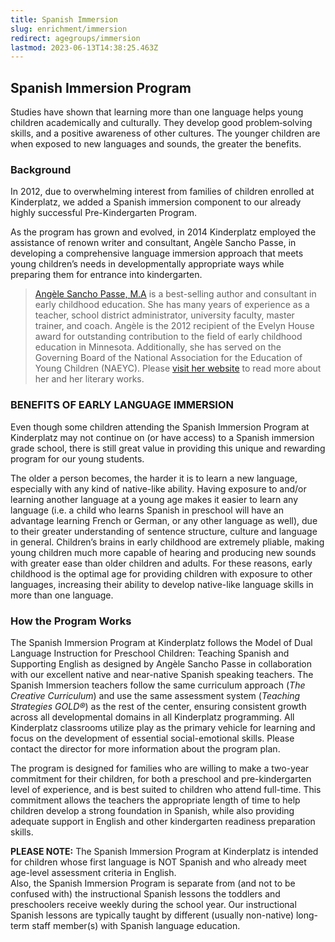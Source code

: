 ```yaml
---
title: Spanish Immersion
slug: enrichment/immersion
redirect: agegroups/immersion
lastmod: 2023-06-13T14:38:25.463Z
---
```

## Spanish Immersion Program

Studies have shown that learning more than one language helps young children academically and culturally. They develop good problem‐solving skills, and a positive awareness of other cultures. The younger children are when exposed to new languages and sounds, the greater the benefits.

### Background

In 2012, due to overwhelming interest from families of children enrolled at Kinderplatz, we added a Spanish immersion component to our already highly successful Pre-Kindergarten Program.

As the program has grown and evolved, in 2014 Kinderplatz employed the assistance of renown writer and consultant, Angèle Sancho Passe, in developing a comprehensive language immersion approach that meets young children’s needs in developmentally appropriate ways while preparing them for entrance into kindergarten.

> [Angèle Sancho Passe, M.A](http://www.angelesanchopasse.com/) is a best-selling author and consultant in early childhood education. She has many years of experience as a teacher, school district administrator, university faculty, master trainer, and coach. Angèle is the 2012 recipient of the Evelyn House award for outstanding contribution to the field of early childhood education in Minnesota. Additionally, she has served on the Governing Board of the National Association for the Education of Young Children (NAEYC). Please [visit her website](http://www.angelesanchopasse.com/) to read more about her and her literary works.

### BENEFITS OF EARLY LANGUAGE IMMERSION

Even though some children attending the Spanish Immersion Program at Kinderplatz may not continue on (or have access) to a Spanish immersion grade school, there is still great value in providing this unique and rewarding program for our young students.

The older a person becomes, the harder it is to learn a new language, especially with any kind of native-like ability. Having exposure to and/or learning another language at a young age makes it easier to learn any language (i.e. a child who learns Spanish in preschool will have an advantage learning French or German, or any other language as well), due to their greater understanding of sentence structure, culture and language in general. Children’s brains in early childhood are extremely pliable, making young children much more capable of hearing and producing new sounds with greater ease than older children and adults. For these reasons, early childhood is the optimal age for providing children with exposure to other languages, increasing their ability to develop native-like language skills in more than one language.

### How the Program Works

The Spanish Immersion Program at Kinderplatz follows the Model of Dual Language Instruction for Preschool Children: Teaching Spanish and Supporting English as designed by Angèle Sancho Passe in collaboration with our excellent native and near-native Spanish speaking teachers. The Spanish Immersion teachers follow the same curriculum approach (*The Creative Curriculum*) and use the same assessment system (*Teaching Strategies GOLD®*) as the rest of the center, ensuring consistent growth across all developmental domains in all Kinderplatz programming. All Kinderplatz classrooms utilize play as the primary vehicle for learning and focus on the development of essential social-emotional skills. Please contact the director for more information about the program plan.

The program is designed for families who are willing to make a two-year commitment for their children, for both a preschool and pre-kindergarten level of experience, and is best suited to children who attend full-time. This commitment allows the teachers the appropriate length of time to help children develop a strong foundation in Spanish, while also providing adequate support in English and other kindergarten readiness preparation skills.

**PLEASE NOTE:** The Spanish Immersion Program at Kinderplatz is intended for children whose first language is NOT Spanish and who already meet age-level assessment criteria in English.\
Also, the Spanish Immersion Program is separate from (and not to be confused with) the instructional Spanish lessons the toddlers and preschoolers receive weekly during the school year. Our instructional Spanish lessons are typically taught by different (usually non-native) long-term staff member(s) with Spanish language education.